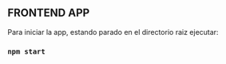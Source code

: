 ## FRONTEND APP

Para iniciar la app, estando parado en el directorio raiz ejecutar:

### `npm start`